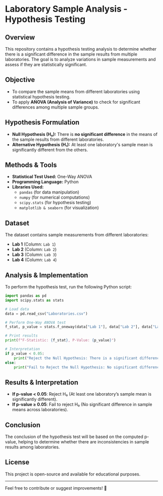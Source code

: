 # Laboratory Sample Analysis - Hypothesis Testing

## Overview
This repository contains a hypothesis testing analysis to determine whether there is a significant difference in the sample results from multiple laboratories. The goal is to analyze variations in sample measurements and assess if they are statistically significant.

## Objective
- To compare the sample means from different laboratories using statistical hypothesis testing.
- To apply **ANOVA (Analysis of Variance)** to check for significant differences among multiple sample groups.

## Hypothesis Formulation
- **Null Hypothesis (H₀):** There is **no significant difference** in the means of the sample results from different laboratories.
- **Alternative Hypothesis (H₁):** At least one laboratory's sample mean is significantly different from the others.

## Methods & Tools
- **Statistical Test Used:** One-Way ANOVA
- **Programming Language:** Python
- **Libraries Used:**
  - `pandas` (for data manipulation)
  - `numpy` (for numerical computations)
  - `scipy.stats` (for hypothesis testing)
  - `matplotlib & seaborn` (for visualization)

## Dataset
The dataset contains sample measurements from different laboratories:
- **Lab 1** (Column: `Lab 1`)
- **Lab 2** (Column: `Lab 2`)
- **Lab 3** (Column: `Lab 3`)
- **Lab 4** (Column: `Lab 4`)

## Analysis & Implementation
To perform the hypothesis test, run the following Python script:
```python
import pandas as pd
import scipy.stats as stats

# Load data
data = pd.read_csv("Laboratories.csv")

# Perform One-Way ANOVA test
f_stat, p_value = stats.f_oneway(data["Lab 1"], data["Lab 2"], data["Lab 3"], data["Lab 4"])

# Print results
print(f"F-Statistic: {f_stat}, P-Value: {p_value}")

# Interpretation
if p_value < 0.05:
    print("Reject the Null Hypothesis: There is a significant difference in sample means across laboratories.")
else:
    print("Fail to Reject the Null Hypothesis: No significant difference in sample means across laboratories.")
```

## Results & Interpretation
- **If p-value < 0.05**: Reject H₀ (At least one laboratory’s sample mean is significantly different).
- **If p-value ≥ 0.05**: Fail to reject H₀ (No significant difference in sample means across laboratories).

## Conclusion
The conclusion of the hypothesis test will be based on the computed p-value, helping to determine whether there are inconsistencies in sample results among laboratories.

## License
This project is open-source and available for educational purposes.

---
Feel free to contribute or suggest improvements! 🚀
